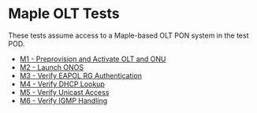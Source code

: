 # Maple OLT Tests

These tests assume access to a Maple-based OLT PON system in the test
POD.

* [M1 - Preprovision and Activate OLT and ONU](M01_maple_olt_tests_activate_olt.md)
* [M2 - Launch ONOS](M02_maple_olt_tests_onos.md)
* [M3 - Verify EAPOL RG Authentication](M03_maple_olt_tests_eapol_auth.md)
* [M4 - Verify DHCP Lookup](M04_maple_olt_tests_verify_dhcp.md)
* [M5 - Verify Unicast Access](M05_maple_olt_tests_unicast.md)
* [M6 - Verify IGMP Handling](M06_maple_olt_tests_multicast.md)	
